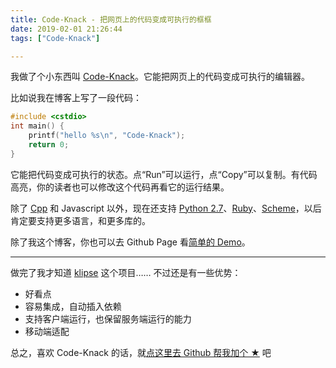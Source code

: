 ```yaml
---
title: Code-Knack - 把网页上的代码变成可执行的框框
date: 2019-02-01 21:26:44
tags: ["Code-Knack"]

---
```


我做了个小东西叫 [Code-Knack](https://github.com/lyricat/code-knack)。它能把网页上的代码变成可执行的编辑器。

<!--more-->

比如说我在博客上写了一段代码：

```c
#include <cstdio>
int main() {
    printf("hello %s\n", "Code-Knack");
    return 0;
}
```

它能把代码变成可执行的状态。点“Run”可以运行，点“Copy”可以复制。有代码高亮，你的读者也可以修改这个代码再看它的运行结果。

除了 [Cpp](https://github.com/felixhao28/JSCPP) 和 Javascript 以外，现在还支持 [Python 2.7](https://github.com/lyricat/blog/blob/master/skulpt.org)、[Ruby](https://opalrb.com/#)、[Scheme](https://www.biwascheme.org/)，以后肯定要支持更多语言，和更多库的。

除了我这个博客，你也可以去 Github Page 看[简单的 Demo](https://lyricat.github.io/code-knack/demo/)。

---

做完了我才知道 [klipse](https://github.com/viebel/klipse) 这个项目…… 不过还是有一些优势：

- 好看点
- 容易集成，自动插入依赖
- 支持客户端运行，也保留服务端运行的能力
- 移动端适配

总之，喜欢 Code-Knack 的话，就[点这里去 Github 帮我加个 ★](https://github.com/lyricat/code-knack) 吧

